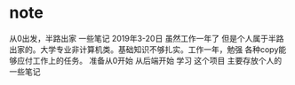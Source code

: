 # note
从0出发，半路出家 一些笔记
2019年3-20日 
 虽然工作一年了 但是个人属于半路出家的。大学专业非计算机类。基础知识不够扎实。工作一年，勉强 各种copy能够应付工作上的任务。
 准备从0开始 从后端开始 学习 这个项目 主要存放个人的一些笔记
